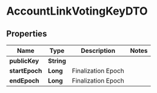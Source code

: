 

# AccountLinkVotingKeyDTO


## Properties

| Name | Type | Description | Notes |
|------------ | ------------- | ------------- | -------------|
|**publicKey** | **String** |  |  |
|**startEpoch** | **Long** | Finalization Epoch |  |
|**endEpoch** | **Long** | Finalization Epoch |  |



